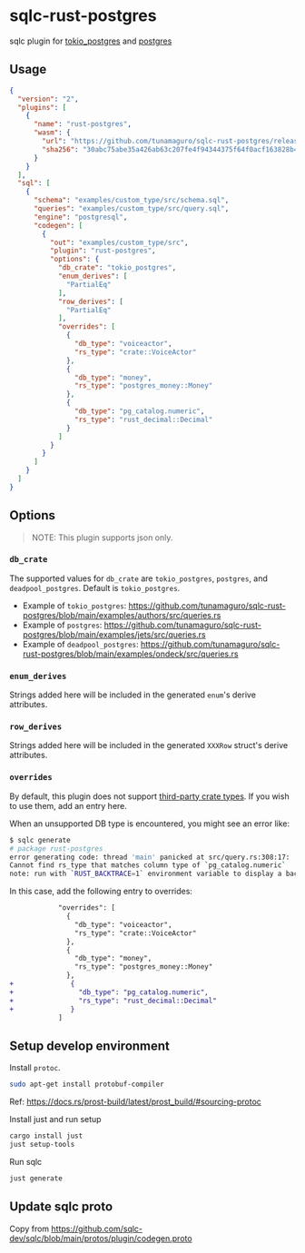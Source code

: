 # sqlc-rust-postgres
sqlc plugin for [tokio_postgres](https://docs.rs/tokio-postgres/latest/tokio_postgres/index.html) and [postgres](https://docs.rs/postgres/latest/postgres/)


## Usage

```json
{
  "version": "2",
  "plugins": [
    {
      "name": "rust-postgres",
      "wasm": {
        "url": "https://github.com/tunamaguro/sqlc-rust-postgres/releases/download/v0.1.3/sqlc-rust-postgres.wasm",
        "sha256": "30abc75abe35a426ab63c207fe4f94344375f64f0acf163828b4b6f2a491eb1a"
      }
    }
  ],
  "sql": [
    {
      "schema": "examples/custom_type/src/schema.sql",
      "queries": "examples/custom_type/src/query.sql",
      "engine": "postgresql",
      "codegen": [
        {
          "out": "examples/custom_type/src",
          "plugin": "rust-postgres",
          "options": {
            "db_crate": "tokio_postgres",
            "enum_derives": [
              "PartialEq"
            ],
            "row_derives": [
              "PartialEq"
            ],
            "overrides": [
              {
                "db_type": "voiceactor",
                "rs_type": "crate::VoiceActor"
              },
              {
                "db_type": "money",
                "rs_type": "postgres_money::Money"
              },
              {
                "db_type": "pg_catalog.numeric",
                "rs_type": "rust_decimal::Decimal"
              }
            ]
          }
        }
      ]
    }
  ]
}
```

## Options

> NOTE: This plugin supports json only.

### `db_crate`

The supported values for `db_crate` are `tokio_postgres`, `postgres`, and `deadpool_postgres`. Default is `tokio_postgres`.

- Example of `tokio_postgres`: https://github.com/tunamaguro/sqlc-rust-postgres/blob/main/examples/authors/src/queries.rs
- Example of `postgres`: https://github.com/tunamaguro/sqlc-rust-postgres/blob/main/examples/jets/src/queries.rs
- Example of `deadpool_postgres`: https://github.com/tunamaguro/sqlc-rust-postgres/blob/main/examples/ondeck/src/queries.rs

### `enum_derives`

Strings added here will be included in the generated `enum`'s derive attributes.

### `row_derives`

Strings added here will be included in the generated `XXXRow` struct's derive attributes.

### `overrides`

By default, this plugin does not support [third-party crate types]((https://docs.rs/postgres-types/0.2.9/postgres_types/trait.FromSql.html#types)). If you wish to use them, add an entry here.

When an unsupported DB type is encountered, you might see an error like:

```bash
$ sqlc generate
# package rust-postgres
error generating code: thread 'main' panicked at src/query.rs:308:17:
Cannot find rs_type that matches column type of `pg_catalog.numeric`
note: run with `RUST_BACKTRACE=1` environment variable to display a backtrace
```

In this case, add the following entry to overrides:
```diff
            "overrides": [
              {
                "db_type": "voiceactor",
                "rs_type": "crate::VoiceActor"
              },
              {
                "db_type": "money",
                "rs_type": "postgres_money::Money"
              },
+              {
+                "db_type": "pg_catalog.numeric",
+                "rs_type": "rust_decimal::Decimal"
+              }
            ]
```

## Setup develop environment

Install `protoc`. 

```bash
sudo apt-get install protobuf-compiler
```

Ref: https://docs.rs/prost-build/latest/prost_build/#sourcing-protoc

Install just and run setup

```bash
cargo install just
just setup-tools
```

Run sqlc

```bash
just generate
```

## Update sqlc proto

Copy from https://github.com/sqlc-dev/sqlc/blob/main/protos/plugin/codegen.proto